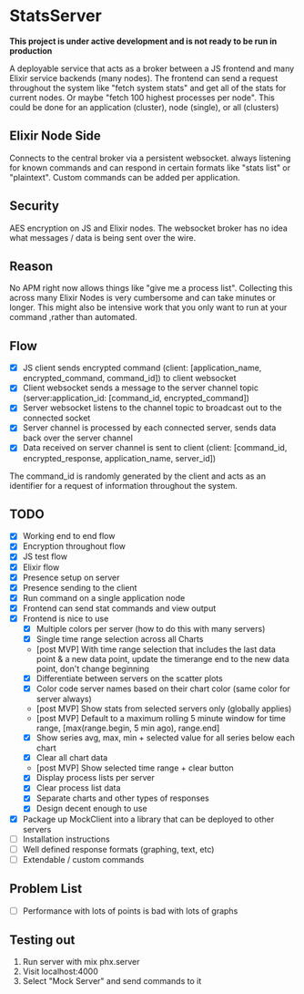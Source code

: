 # StatsServer

**This project is under active development and is not ready to be run in production**

A deployable service that acts as a broker between a JS frontend and many Elixir service backends (many nodes). The frontend can send a request throughout the system like "fetch system stats" and get all of the stats for current nodes. Or maybe "fetch 100 highest processes per node". This could be done for an application (cluster), node (single), or all (clusters)

## Elixir Node Side
Connects to the central broker via a persistent websocket. always listening for known commands and can respond in certain formats like "stats list" or "plaintext". Custom commands can be added per application.

## Security
AES encryption on JS and Elixir nodes. The websocket broker has no idea what messages / data is being sent over the wire.

## Reason
No APM right now allows things like "give me a process list". Collecting this across many Elixir Nodes is very cumbersome and can take minutes or longer. This might also be intensive work that you only want to run at your command ,rather than automated.

## Flow

- [x] JS client sends encrypted command (client: [application_name, encrypted_command, command_id]) to client websocket
- [x] Client websocket sends a message to the server channel topic (server:application_id: [command_id, encrypted_command])
- [x] Server websocket listens to the channel topic to broadcast out to the connected socket
- [x] Server channel is processed by each connected server, sends data back over the server channel
- [x] Data received on server channel is sent to client (client: [command_id, encrypted_response, application_name, server_id])

The command_id is randomly generated by the client and acts as an identifier for a request of information throughout the system.

## TODO

- [x] Working end to end flow
- [x] Encryption throughout flow
- [x] JS test flow
- [x] Elixir flow
- [x] Presence setup on server
- [x] Presence sending to the client
- [x] Run command on a single application node
- [x] Frontend can send stat commands and view output
- [x] Frontend is nice to use
  - [x] Multiple colors per server (how to do this with many servers)
  - [x] Single time range selection across all Charts
  - [post MVP] With time range selection that includes the last data point & a new data point, update the timerange end
        to the new data point, don't change beginning
  - [x] Differentiate between servers on the scatter plots
  - [x] Color code server names based on their chart color (same color for server always)
  - [post MVP] Show stats from selected servers only (globally applies)
  - [post MVP] Default to a maximum rolling 5 minute window for time range, [max(range.begin, 5 min ago), range.end]
  - [x] Show series avg, max, min + selected value for all series below each chart
  - [x] Clear all chart data
  - [post MVP] Show selected time range + clear button
  - [x] Display process lists per server
  - [x] Clear process list data
  - [x] Separate charts and other types of responses
  - [x] Design decent enough to use
- [x] Package up MockClient into a library that can be deployed to other servers
- [ ] Installation instructions
- [ ] Well defined response formats (graphing, text, etc)
- [ ] Extendable / custom commands

## Problem List

- [ ] Performance with lots of points is bad with lots of graphs

## Testing out

1. Run server with mix phx.server
2. Visit localhost:4000
3. Select "Mock Server" and send commands to it
